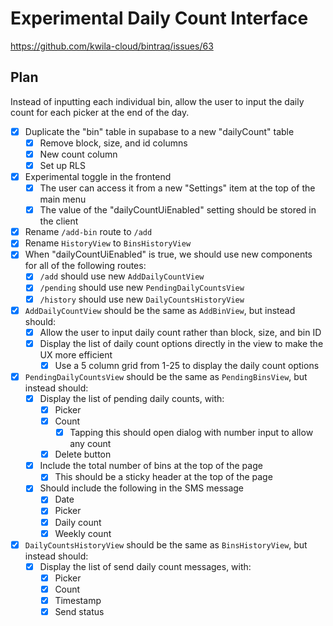 # Experimental Daily Count Interface

https://github.com/kwila-cloud/bintraq/issues/63

## Plan

Instead of inputting each individual bin, allow the user to input the daily count for each picker at the end of the day.

- [x] Duplicate the "bin" table in supabase to a new "dailyCount" table
  - [x] Remove block, size, and id columns
  - [x] New count column
  - [x] Set up RLS
- [x] Experimental toggle in the frontend
  - [x] The user can access it from a new "Settings" item at the top of the main menu
  - [x] The value of the "dailyCountUiEnabled" setting should be stored in the client
- [x] Rename `/add-bin` route to `/add`
- [x] Rename `HistoryView` to `BinsHistoryView`
- [x] When "dailyCountUiEnabled" is true, we should use new components for all of the following routes:
  - [x] `/add` should use new `AddDailyCountView`
  - [x] `/pending` should use new `PendingDailyCountsView`
  - [x] `/history` should use new `DailyCountsHistoryView`
- [x] `AddDailyCountView` should be the same as `AddBinView`, but instead should:
  - [x] Allow the user to input daily count rather than block, size, and bin ID
  - [x] Display the list of daily count options directly in the view to make the UX more efficient
    - [x] Use a 5 column grid from 1-25 to display the daily count options
- [x] `PendingDailyCountsView` should be the same as `PendingBinsView`, but instead should:
  - [x] Display the list of pending daily counts, with:
    - [x] Picker
    - [x] Count
      - [x] Tapping this should open dialog with number input to allow any count
    - [x] Delete button
  - [x] Include the total number of bins at the top of the page
    - [x] This should be a sticky header at the top of the page
  - [x] Should include the following in the SMS message
    - [x] Date
    - [x] Picker
    - [x] Daily count
    - [x] Weekly count
- [x] `DailyCountsHistoryView` should be the same as `BinsHistoryView`, but instead should:
  - [x] Display the list of send daily count messages, with:
    - [x] Picker
    - [x] Count
    - [x] Timestamp
    - [x] Send status
